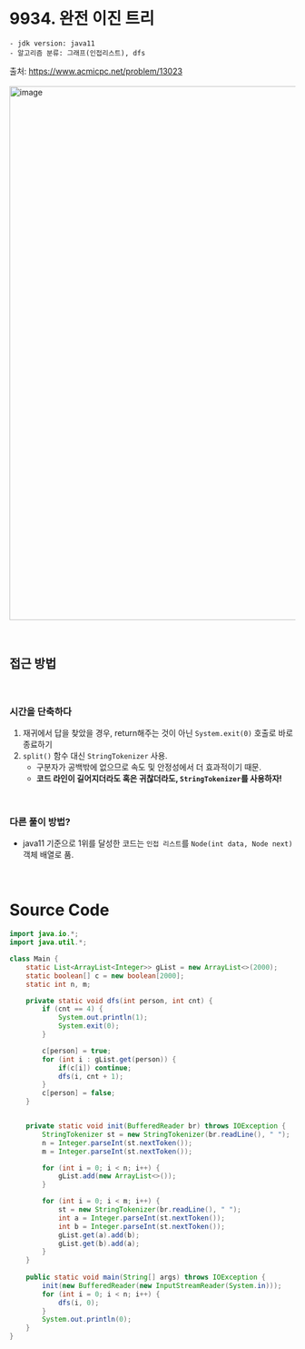 # 9934. 완전 이진 트리

    - jdk version: java11
    - 알고리즘 분류: 그래프(인접리스트), dfs

출처: https://www.acmicpc.net/problem/13023
<br> <br>
<img width="939" alt="image" src="https://user-images.githubusercontent.com/56334513/166192597-0c398880-ac9d-458b-87f5-532d56db89cf.png">

<br>

## 접근 방법



<br>

### 시간을 단축하다

1. 재귀에서 답을 찾았을 경우, return해주는 것이 아닌 `System.exit(0)` 호출로 바로 종료하기
2. `split()` 함수 대신 `StringTokenizer` 사용.
   - 구분자가 공백밖에 없으므로 속도 및 안정성에서 더 효과적이기 때문.
   - **코드 라인이 길어지더라도 혹은 귀찮더라도, `StringTokenizer`를 사용하자!** 

<br>

### 다른 풀이 방법?

- java11 기준으로 1위를 달성한 코드는 `인접 리스트`를 `Node(int data, Node next)` 객체 배열로 품.

<br>

# Source Code

```java
import java.io.*;
import java.util.*;

class Main {
    static List<ArrayList<Integer>> gList = new ArrayList<>(2000);
    static boolean[] c = new boolean[2000];
    static int n, m;

    private static void dfs(int person, int cnt) {
        if (cnt == 4) {
            System.out.println(1);
            System.exit(0);
        }

        c[person] = true;
        for (int i : gList.get(person)) {
            if(c[i]) continue;
            dfs(i, cnt + 1);
        }
        c[person] = false;
    }


    private static void init(BufferedReader br) throws IOException {
        StringTokenizer st = new StringTokenizer(br.readLine(), " ");
        n = Integer.parseInt(st.nextToken());
        m = Integer.parseInt(st.nextToken());

        for (int i = 0; i < n; i++) {
            gList.add(new ArrayList<>());
        }

        for (int i = 0; i < m; i++) {
            st = new StringTokenizer(br.readLine(), " ");
            int a = Integer.parseInt(st.nextToken());
            int b = Integer.parseInt(st.nextToken());
            gList.get(a).add(b);
            gList.get(b).add(a);
        }
    }
    
    public static void main(String[] args) throws IOException {
        init(new BufferedReader(new InputStreamReader(System.in)));
        for (int i = 0; i < n; i++) {
            dfs(i, 0);
        }
        System.out.println(0);
    }
}
```